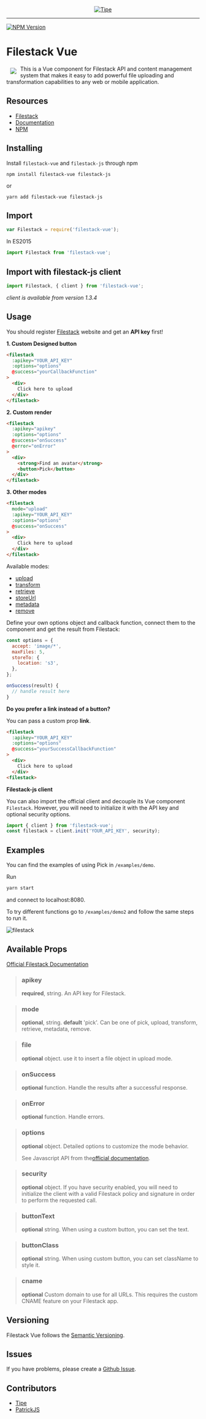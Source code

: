 <p align="center">
  <a href="https://tipe.io/?ref=filestack-vue" target="_blank">
    <img  alt="Tipe" src="https://cdn.tipe.io/tipe/tipe-github.png?w=800&dpr=2" class="img-responsive">
  </a>
</p>

___

[![NPM Version](https://img.shields.io/badge/npm-1.0.1-green.svg)](https://www.npmjs.com/package/filestack-vue)
<!-- [![Package Quality](http://npm.packagequality.com/shield/vue-filestack.svg)](http://packagequality.com/#?package=filestack-vue) -->

# Filestack Vue
<a href="https://www.filestack.com"><img src="https://filestack.com/themes/filestack/assets/images/press-articles/color.svg" align="left" hspace="10" vspace="6"></a> This is a Vue component for Filestack API and content management system that makes it easy to add powerful file uploading and transformation capabilities to any web or mobile application.

## Resources

* [Filestack](https://www.filestack.com)
* [Documentation](https://www.filestack.com/docs)
* [NPM](https://npmjs.com/package/filestack-vue)
<!-- * [Live Demo]() -->
<!-- * [Tutorial](https://blog.filestack.com/product-updates/vue-package/) -->

## Installing

Install ``filestack-vue`` and ``filestack-js`` through npm

```shell
npm install filestack-vue filestack-js
```
or
```shell
yarn add filestack-vue filestack-js
```
## Import
```javascript
var Filestack = require('filestack-vue');
```
In ES2015
```javascript
import Filestack from 'filestack-vue';
```

## Import with filestack-js client
```javascript
import Filestack, { client } from 'filestack-vue';
```
*client is available from version 1.3.4*

## Usage
You should register [Filestack](https://www.filestack.com) website and get an **API key** first!

**1. Custom Designed button**
```html
<filestack
  :apikey="YOUR_API_KEY"
  :options="options"
  @success="yourCallbackFunction"
>
  <div>
    Click here to upload
  </div>
</filestack>
```

**2. Custom render**
```html
<filestack
  :apikey="apikey"
  :options="options"
  @success="onSuccess"
  @error="onError"
>
  <div>
    <strong>Find an avatar</strong>
    <button>Pick</button>
  </div>
</filestack>
```

**3. Other modes**
```html
<filestack
  mode="upload"
  :apikey="YOUR_API_KEY"
  :options="options"
  @success="onSuccess"
>
  <div>
    Click here to upload
  </div>
</filestack>
```

Available modes:
* [upload](https://www.filestack.com/docs/javascript-api/upload-v3)
* [transform](https://www.filestack.com/docs/javascript-api/transform-v3)
* [retrieve](https://www.filestack.com/docs/javascript-api/retrieve-v3)
* [storeUrl](https://www.filestack.com/docs/javascript-api/store-url-v3)
* [metadata](https://www.filestack.com/docs/javascript-api/metadata-v3)
* [remove](https://www.filestack.com/docs/javascript-api/remove-v3)

Define your own options object and callback function, connect them to the component and get the result from Filestack:


```javascript
const options = {
  accept: 'image/*',
  maxFiles: 5,
  storeTo: {
    location: 's3',
  },
};

onSuccess(result) {
  // handle result here
}
```

**Do you prefer a link instead of a button?**

You can pass a custom prop **link**.
```html
<filestack
  :apikey="YOUR_API_KEY"
  :options="options"
  @success="yourSuccessCallbackFunction"
>
  <div>
    Click here to upload
  </div>
<filestack>
```

**Filestack-js client**

You can also import the official client and decouple its Vue component `Filestack`.
However, you will need to initialize it with the API key and optional security options.

```javascript
import { client } from 'filestack-vue';
const filestack = client.init('YOUR_API_KEY', security);
```

## Examples

You can find the examples of using Pick in ``/examples/demo``.

Run

```javascript
yarn start
```

and connect to localhost:8080.

To try different functions go to ``/examples/demo2`` and follow the same steps to run it.

![filestack](https://cloud.githubusercontent.com/assets/10962668/23750309/ac3e1080-050f-11e7-922d-ee9deb8251a3.png)


## Available Props
[Official Filestack Documentation](https://filestack.com/docs)

> ### apikey
> **required**, string. An API key for Filestack.

> ### mode
> **optional**, string. **default** 'pick'. Can be one of pick, upload, transform, retrieve, metadata, remove.

> ### file
> **optional** object. use it to insert a file object in upload mode.

> ### onSuccess
> **optional** function. Handle the results after a successful response.

> ### onError
> **optional** function. Handle errors.

> ### options
> **optional** object. Detailed options to customize the mode behavior.
>
> See Javascript API from  the[official documentation](https://filestack.com/docs).

> ### security
> **optional** object. If you have security enabled, you will need to initialize
the client with a valid Filestack policy and signature in order to perform the requested call.

> ### buttonText
> **optional** string. When using a custom button, you can set the text.

> ### buttonClass
> **optional** string. When using custom button, you can set className to style it.

> ### cname
> **optional** Custom domain to use for all URLs. This requires the custom CNAME feature on your Filestack app.

## Versioning
Filestack Vue follows the [Semantic Versioning](http://semver.org/).

## Issues
If you have problems, please create a [Github Issue](https://github.com/TipeIO/filestack-vue/issues).

<!-- ## Wanna Contribute? -->
<!-- Please see [CONTRIBUTING.md](https://github.com/filestack/filestack-vue/blob/master/CONTRIBUTING.md) for details. -->

## Contributors
- [Tipe](https://github.com/tipeio)
- [PatrickJS](https://github.com/gdi2290)
